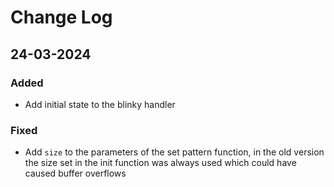 # Change Log

## 24-03-2024

### Added

- Add initial state to the blinky handler

### Fixed

- Add `size` to the parameters of the set pattern function, in the old version
  the size set in the init function was always used which could have caused buffer overflows

